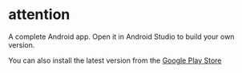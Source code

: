 # attention

A complete Android app. Open it in Android Studio to build your own version.

You can also install the latest version from the 
[Google Play Store](https://attention.aracroproducts.com/app)
